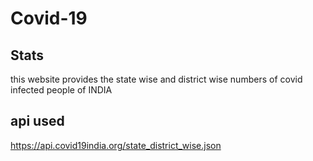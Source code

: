 # Covid-19 
## Stats
this website provides the state wise and district wise numbers of covid infected people of INDIA

## api used
https://api.covid19india.org/state_district_wise.json